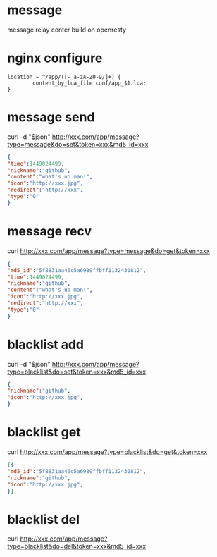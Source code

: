 # message
message relay center build on openresty

# nginx configure

```nginx
location ~ ^/app/([-_a-zA-Z0-9/]+) {
        content_by_lua_file conf/app_$1.lua;
}
```

# message send

curl -d "$json" http://xxx.com/app/message?type=message&do=set&token=xxx&md5_id=xxx

```json
{ 
"time":1449024499,
"nickname":"github",
"content":"what's up man!", 
"icon":"http://xxx.jpg", 
"redirect":"http://xxx",
"type":"0"
}
```

# message recv

curl http://xxx.com/app/message?type=message&do=get&token=xxx

```json
{ 
"md5_id":"5f8831aa46c5a6989ffbff1132430812",
"time":1449024499,
"nickname":"github",
"content":"what's up man!", 
"icon":"http://xxx.jpg", 
"redirect":"http://xxx",
"type":"0"
}
```

# blacklist add

curl -d "$json" http://xxx.com/app/message?type=blacklist&do=set&token=xxx&md5_id=xxx

```json
{ 
"nickname":"github",
"icon":"http://xxx.jpg", 
}
```

# blacklist get

curl http://xxx.com/app/message?type=blacklist&do=get&token=xxx

```json
[{
"md5_id":"5f8831aa46c5a6989ffbff1132430812", 
"nickname":"github",
"icon":"http://xxx.jpg", 
}]
```

# blacklist del

curl http://xxx.com/app/message?type=blacklist&do=del&token=xxx&md5_id=xxx
